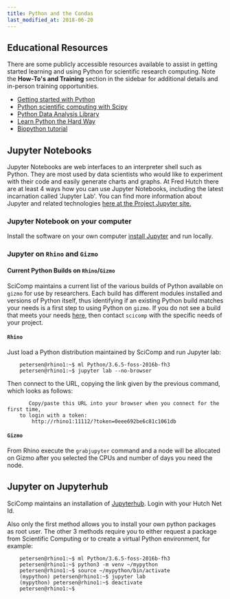 ```yaml
---
title: Python and the Condas
last_modified_at: 2018-06-20
---
```


## Educational Resources
There are some publicly accessible resources available to assist in getting started learning and using Python for scientific research computing.  Note the **How-To's and Training** section in the sidebar for additional details and in-person training opportunities.   
  * [Getting started with Python](https://www.python.org/about/gettingstarted/)
  * [Python scientific computing with Scipy](https://www.scipy.org/getting-started.html)
  * [Python Data Analysis Library](http://pandas.pydata.org/pandas-docs/stable/10min.html)
  * [Learn Python the Hard Way](http://learnpythonthehardway.org/book/)
  * [Biopython tutorial](http://biopython.org/DIST/docs/tutorial/Tutorial.html)


## Jupyter Notebooks

Jupyter Notebooks are web interfaces to an interpreter shell such as Python. They are most used by data scientists who would like to experiment with their code and easily generate charts and graphs. At Fred Hutch there are at least 4 ways how you can use Jupyter Notebooks, including the latest incarnation called 'Jupyter Lab'.  You can find more information about Jupyter and related technologies [here at the Project Jupyter site.](http://jupyter.org/)

### Jupyter Notebook on your computer

Install the software on your own computer [install Jupyter](http://jupyter.org/install) and run locally.

### Jupyter on `Rhino` and `Gizmo`
#### Current Python Builds on `Rhino`/`Gizmo`
SciComp maintains a current list of the various builds of Python available on `gizmo` for use by researchers.  Each build has different modules installed and versions of Python itself, thus identifying if an existing Python build matches your needs is a first step to using Python on `gizmo`.  If you do not see a build that meets your needs [here,](https://fredhutch.github.io/easybuild-life-sciences/Python.html) then contact `scicomp` with the specific needs of your project.  

#### `Rhino`
Just load a Python distribution maintained by SciComp and run Jupyter lab:

```
    petersen@rhino1:~$ ml Python/3.6.5-foss-2016b-fh3
    petersen@rhino1:~$ jupyter lab --no-browser
```

Then connect to the URL, copying the link given by the previous command, which looks as follows:
```
       Copy/paste this URL into your browser when you connect for the first time,
    to login with a token:
        http://rhino1:11112/?token=0eee692be6c81c1061db
```
#### `Gizmo`

From Rhino execute the `grabjupyter` command and a node will be allocated on Gizmo after you selected the CPUs and number of days you need the node.



## Jupyter on Jupyterhub

SciComp maintains an installation of [Jupyterhub](https://jupyterhub.fhcrc.org/). Login with your Hutch Net Id.

Also only the first method allows you to install your own python packages as root user. The other 3 methods require you to either request a package from Scientific Computing or to create a virtual Python environment, for example:
```
    petersen@rhino1:~$ ml Python/3.6.5-foss-2016b-fh3
    petersen@rhino1:~$ python3 -m venv ~/mypython
    petersen@rhino1:~$ source ~/mypython/bin/activate
    (mypython) petersen@rhino1:~$ jupyter lab
    (mypython) petersen@rhino1:~$ deactivate
    petersen@rhino1:~$
```

